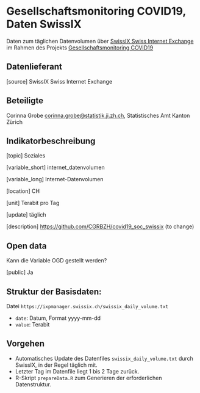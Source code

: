 
# Gesellschaftsmonitoring COVID19, Daten SwissIX

Daten zum täglichen Datenvolumen über [SwissIX Swiss Internet Exchange](https://www.swissix.ch/) im Rahmen des Projekts [Gesellschaftsmonitoring COVID19](https://statistikzh.github.io/covid19monitoring/)

## Datenlieferant

[source] SwissIX Swiss Internet Exchange

## Beteiligte

Corinna Grobe <corinna.grobe@statistik.ji.zh.ch>, Statistisches Amt Kanton Zürich


## Indikatorbeschreibung

[topic] Soziales

[variable_short] internet_datenvolumen

[variable_long] Internet-Datenvolumen

[location] CH

[unit] Terabit pro Tag

[update] täglich

[description] https://github.com/CGRBZH/covid19_soc_swissix (to change)

## Open data

Kann die Variable OGD gestellt werden?

[public] Ja

## Struktur der Basisdaten:

Datei `https://ixpmanager.swissix.ch/swissix_daily_volume.txt`

* `date`: Datum, Format yyyy-mm-dd
* `value`: Terabit

## Vorgehen

* Automatisches Update des Datenfiles `swissix_daily_volume.txt` durch SwissIX, in der Regel täglich mit.
* Letzter Tag im Datenfile liegt 1 bis 2 Tage zurück.
* R-Skript `prepareData.R` zum Generieren der erforderlichen Datenstruktur.
